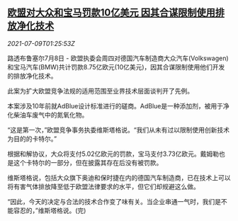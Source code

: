 <!--1625794263000-->
[欧盟对大众和宝马罚款10亿美元 因其合谋限制使用排放净化技术](https://cn.reuters.com/article/eu-volkswagen-bmw-penalty-0709-idCNKCS2EF03K)
------

<div><i>2021-07-09T01:25:53Z</i></div><p>路透布鲁塞尔7月8日 - 欧盟执委会周四对德国汽车制造商大众汽车(Volkswagen)和宝马汽车(BMW)共计罚款8.75亿欧元(10亿美元)，因其合谋限制使用他们开发的排放净化技术。</p><p>此案为扩大欧盟竞争法规的适用范围至业界技术层面谈判开了先例。</p><p>本案涉及10年前就AdBlue设计标准进行的磋商。AdBlue是一种添加剂，被用于净化柴油车废气中的氮氧化物。</p><p>“这是第一次，”欧盟竞争事务执委维斯塔格说。“我们从未有过以限制使用创新技术为目的的卡特尔。”</p><p>根据和解协议，大众将支付5.02亿欧元的罚款，宝马支付3.73亿欧元。戴姆勒也是这个卡特尔的一部分，但在披露其存在后没有被罚款。</p><p>维斯塔格说，包括大众旗下奥迪和保时捷在内的德国汽车制造商，已在技术上可以将有害气体排放降至低于欧盟法律要求的水平，但它们却规避这么做。</p><p>“因此，今天的决定与合法的技术合作变了味有关。当企业串通一气时，我们是不能容忍的，”维斯塔格说。(完)</p>
